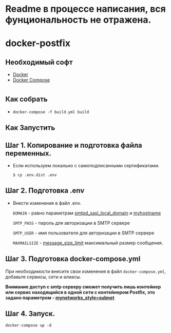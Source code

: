 # **Readme в процессе написания, вся фунциональность не отражена.**

# docker-postfix

## Необходимый софт
* [Docker](https://docs.docker.com/install/#supported-platforms)
* [Docker Compose](https://docs.docker.com/compose/install/)
#
## **Как собрать**
* `docker-compose -f build.yml build`

## **Как Запустить**
## Шаг 1. Копирование и подготовка файла переменных.

* Если используем локально c самоподписанными сертификатами.

    `$ cp .env.dist .env`

## Шаг 2. Подготовка .env 
* Внести изменения в файл .env.

    `DOMAIN` - равно параметрам [smtpd_sasl_local_domain](http://www.postfix.org/postconf.5.html#smtpd_sasl_local_domain) и [myhostname](http://www.postfix.org/postconf.5.html#myhostname)

    `SMTP_PASS` - пароль для авторизации в SMTP сервере

    `SMTP_USER` - имя пользователя для авторизации в SMTP сервере

    `MAXMAILSIZE` - [message_size_limit](http://www.postfix.org/postconf.5.html#message_size_limit) максимальный размер сообщения.


## Шаг 3. Подготовка docker-compose.yml 

При необходимости внесите свои изменения в файл `docker-compose.yml`, добавьте сервисы, сети и алиасы.

**Внимание доступ с smtp серверу сможет получить лишь контейнер или сервис находящийся в одной сети с контейнером Postfix, это задано параметром - [mynetworks_style=subnet](http://www.postfix.org/postconf.5.html#mynetworks_style)**

## Шаг 4. Запуск.

`docker-compose up -d`

